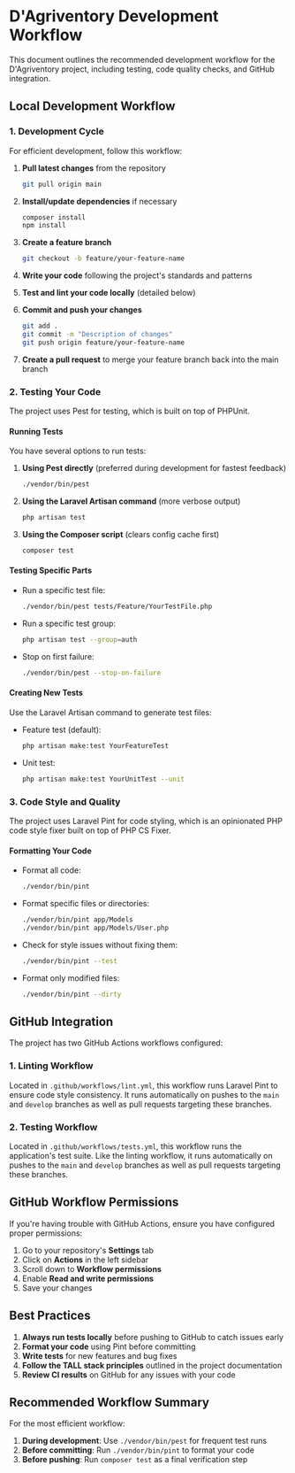 # D'Agriventory Development Workflow

This document outlines the recommended development workflow for the D'Agriventory project, including testing, code quality checks, and GitHub integration.

## Local Development Workflow

### 1. Development Cycle

For efficient development, follow this workflow:

1. **Pull latest changes** from the repository
   ```bash
   git pull origin main
   ```

2. **Install/update dependencies** if necessary
   ```bash
   composer install
   npm install
   ```

3. **Create a feature branch**
   ```bash
   git checkout -b feature/your-feature-name
   ```

4. **Write your code** following the project's standards and patterns

5. **Test and lint your code locally** (detailed below)

6. **Commit and push your changes**
   ```bash
   git add .
   git commit -m "Description of changes"
   git push origin feature/your-feature-name
   ```

7. **Create a pull request** to merge your feature branch back into the main branch

### 2. Testing Your Code

The project uses Pest for testing, which is built on top of PHPUnit. 

#### Running Tests

You have several options to run tests:

1. **Using Pest directly** (preferred during development for fastest feedback)
   ```bash
   ./vendor/bin/pest
   ```

2. **Using the Laravel Artisan command** (more verbose output)
   ```bash
   php artisan test
   ```

3. **Using the Composer script** (clears config cache first)
   ```bash
   composer test
   ```

#### Testing Specific Parts

- Run a specific test file:
  ```bash
  ./vendor/bin/pest tests/Feature/YourTestFile.php
  ```

- Run a specific test group:
  ```bash
  php artisan test --group=auth
  ```

- Stop on first failure:
  ```bash
  ./vendor/bin/pest --stop-on-failure
  ```

#### Creating New Tests

Use the Laravel Artisan command to generate test files:

- Feature test (default):
  ```bash
  php artisan make:test YourFeatureTest
  ```

- Unit test:
  ```bash
  php artisan make:test YourUnitTest --unit
  ```

### 3. Code Style and Quality

The project uses Laravel Pint for code styling, which is an opinionated PHP code style fixer built on top of PHP CS Fixer.

#### Formatting Your Code

- Format all code:
  ```bash
  ./vendor/bin/pint
  ```

- Format specific files or directories:
  ```bash
  ./vendor/bin/pint app/Models
  ./vendor/bin/pint app/Models/User.php
  ```

- Check for style issues without fixing them:
  ```bash
  ./vendor/bin/pint --test
  ```

- Format only modified files:
  ```bash
  ./vendor/bin/pint --dirty
  ```

## GitHub Integration

The project has two GitHub Actions workflows configured:

### 1. Linting Workflow

Located in `.github/workflows/lint.yml`, this workflow runs Laravel Pint to ensure code style consistency. It runs automatically on pushes to the `main` and `develop` branches as well as pull requests targeting these branches.

### 2. Testing Workflow

Located in `.github/workflows/tests.yml`, this workflow runs the application's test suite. Like the linting workflow, it runs automatically on pushes to the `main` and `develop` branches as well as pull requests targeting these branches.

## GitHub Workflow Permissions

If you're having trouble with GitHub Actions, ensure you have configured proper permissions:

1. Go to your repository's **Settings** tab
2. Click on **Actions** in the left sidebar
3. Scroll down to **Workflow permissions**
4. Enable **Read and write permissions**
5. Save your changes

## Best Practices

1. **Always run tests locally** before pushing to GitHub to catch issues early
2. **Format your code** using Pint before committing
3. **Write tests** for new features and bug fixes
4. **Follow the TALL stack principles** outlined in the project documentation
5. **Review CI results** on GitHub for any issues with your code

## Recommended Workflow Summary

For the most efficient workflow:

1. **During development**: Use `./vendor/bin/pest` for frequent test runs
2. **Before committing**: Run `./vendor/bin/pint` to format your code
3. **Before pushing**: Run `composer test` as a final verification step 